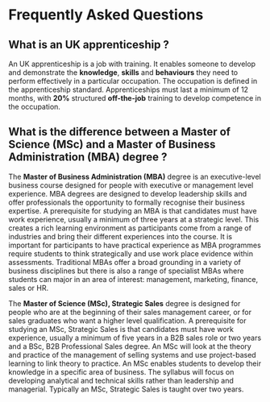 # Frequently Asked Questions

## What is an UK apprenticeship ?
An UK apprenticeship is a job with training. It enables someone to develop and demonstrate the **knowledge**, **skills** and **behaviours** they need to perform effectively in a particular occupation. The occupation is defined in the apprenticeship standard. Apprenticeships must last a minimum of 12 months, with **20%** structured **off-the-job** training to develop competence in the occupation.

## What is the difference between a Master of Science (MSc) and a Master of Business Administration (MBA) degree ?
The **Master of Business Administration (MBA)** degree is an executive-level business course designed for people with executive or management level experience. MBA degrees are designed to develop leadership skills and offer professionals the opportunity to formally recognise their business expertise. A prerequisite for studying an MBA is that candidates must have work experience, usually a minimum of three years at a strategic level. This creates a rich learning environment as participants come from a range of industries and bring their different experiences into the course. It is important for participants to have practical experience as MBA programmes require students to think strategically and use work place evidence within assessments. Traditional MBAs offer a broad grounding in a variety of business disciplines but there is also a range of specialist MBAs where students can major in an area of interest: management, marketing, finance, sales or HR.

The **Master of Science (MSc), Strategic Sales** degree is designed for people who are at the beginning of their sales management career, or for sales graduates who want a higher level qualification. A prerequisite for studying an MSc, Strategic Sales is that candidates must have work experience, usually a minimum of five years in a B2B sales role or two years and a BSc, B2B Professional Sales degree. An MSc will look at the theory and practice of the management of selling systems and use project-based learning to link theory to practice. An MSc enables students to develop their knowledge in a specific area of business. The syllabus will focus on developing analytical and technical skills rather than leadership and managerial. Typically an MSc, Strategic Sales is taught over two years.
